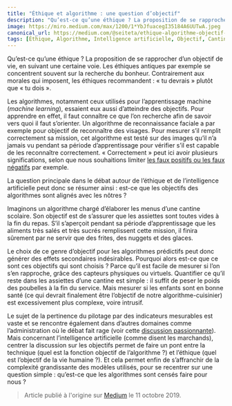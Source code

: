 ```yaml
---
title: "Éthique et algorithme : une question d’objectif"
description: "Qu’est-ce qu’une éthique ? La proposition de se rapprocher d’un objectif de vie, en suivant une certaine voie. Les éthiques antiques par exemple se concentrent souvent sur la recherche du bonheur."
image: https://miro.medium.com/max/1200/1*YbJfuacegI35184A6UUTwA.jpeg
canonical_url: https://medium.com/@seiteta/ethique-algorithme-objectif-1d2f1d71a5eb
tags: [Éthique, Algorithme, Intelligence artificielle, Objectif, Cantine]
---
```


Qu’est-ce qu’une éthique ? La proposition de se rapprocher d’un objectif de vie, en suivant une certaine voie. Les éthiques antiques par exemple se concentrent souvent sur la recherche du bonheur. Contrairement aux morales qui imposent, les éthiques recommandent : « tu devrais » plutôt que « tu dois ».

Les algorithmes, notamment ceux utilisés pour l’apprentissage machine (*machine learning*), essaient eux aussi d’atteindre des objectifs. Pour apprendre en effet, il faut connaître ce que l’on recherche afin de savoir vers quoi il faut s’orienter. Un algorithme de reconnaissance faciale a par exemple pour objectif de reconnaître des visages. Pour mesurer s’il remplit correctement sa mission, cet algorithme est testé sur des images qu’il n’a jamais vu pendant sa période d’apprentissage pour vérifier s’il est capable de les reconnaître correctement. « Correctement » peut ici avoir plusieurs significations, selon que nous souhaitions limiter [les faux positifs ou les faux négatifs](https://fr.wikipedia.org/wiki/Faux_positif) par exemple.

La question principale dans le débat autour de l’éthique et de l’intelligence artificielle peut donc se résumer ainsi : est-ce que les objectifs des algorithmes sont alignés avec les nôtres ?

Imaginons un algorithme chargé d’élaborer les menus d’une cantine scolaire. Son objectif est de s’assurer que les assiettes sont toutes vides à la fin du repas. S’il s’aperçoit pendant sa période d’apprentissage que les aliments très salés et très sucrés remplissent cette mission, il finira sûrement par ne servir que des frites, des nuggets et des glaces.

Le choix de ce genre d’objectif pour les algorithmes prédictifs peut donc générer des effets secondaires indésirables. Pourquoi alors est-ce que ce sont ces objectifs qui sont choisis ? Parce qu’il est facile de mesurer si l’on s’en rapproche, grâce des capteurs physiques ou virtuels. Quantifier ce qu’il reste dans les assiettes d’une cantine est simple : il suffit de peser le poids des poubelles à la fin du service. Mais mesurer si les enfants sont en bonne santé (ce qui devrait finalement être l’objectif de notre algorithme-cuisinier) est excessivement plus complexe, voire intrusif.

Le sujet de la pertinence du pilotage par des indicateurs mesurables est vaste et se rencontre également dans d’autres domaines comme l’administration où le débat fait rage (voir cette [discussion passionnante](https://twitter.com/GiuReboa/status/1182197819802882048)). Mais concernant l’intelligence artificielle (comme disent les marchands), centrer la discussion sur les objectifs permet de faire un pont entre la technique (quel est la fonction objectif de l’algorithme ?) et l’éthique (quel est l’objectif de la vie humaine ?). Et cela permet enfin de s’affranchir de la complexité grandissante des modèles utilisés, pour se recentrer sur une question simple : qu’est-ce que les algorithmes sont censés faire pour nous ?

> Article publié à l'origine sur [Medium](https://medium.com/@seiteta/ethique-algorithme-objectif-1d2f1d71a5eb) le 11 octobre 2019.
